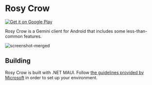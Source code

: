 # Rosy Crow

[![Get it on Google Play](https://github.com/aschuhardt/rosy-crow/assets/13511943/84cfeedd-8fb9-4c93-b7f7-66012d459b69)](https://play.google.com/store/apps/details?id=app.rosy_crow)

Rosy Crow is a Gemini client for Android that includes some less-than-common features.

![screenshot-merged](https://github.com/aschuhardt/rosy-crow/assets/13511943/662ff925-0f6a-4dda-b8ec-741bc75af96c)

## Building

Rosy Crow is built with .NET MAUI.  Follow [the guidelines provided by Microsoft](https://learn.microsoft.com/en-us/dotnet/maui/get-started/installation?tabs=vswin) in order to set up your environment.
